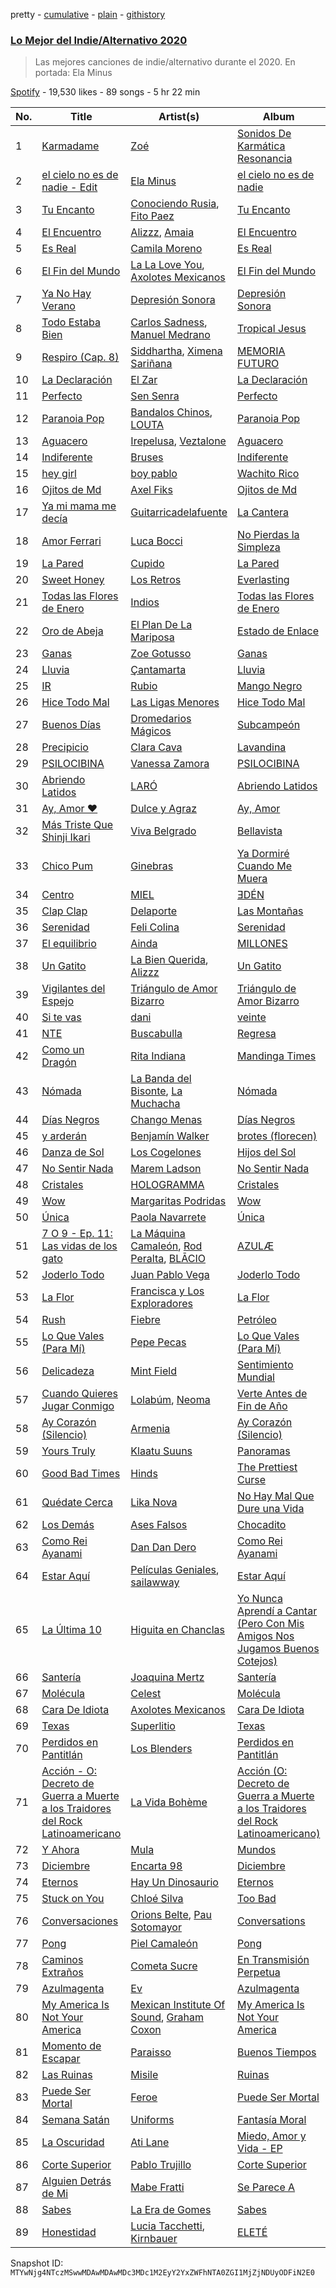 pretty - [cumulative](/playlists/cumulative/37i9dQZF1DX2PpgjSDZ3UJ.md) - [plain](/playlists/plain/37i9dQZF1DX2PpgjSDZ3UJ) - [githistory](https://github.githistory.xyz/mackorone/spotify-playlist-archive/blob/main/playlists/plain/37i9dQZF1DX2PpgjSDZ3UJ)

### [Lo Mejor del Indie/Alternativo 2020](https://open.spotify.com/playlist/37i9dQZF1DX2PpgjSDZ3UJ)

> Las mejores canciones de indie/alternativo durante el 2020\. En portada: Ela Minus

[Spotify](https://open.spotify.com/user/spotify) - 19,530 likes - 89 songs - 5 hr 22 min

| No. | Title | Artist(s) | Album | Length |
|---|---|---|---|---|
| 1 | [Karmadame](https://open.spotify.com/track/1xO5aVaGg8ksIuH1TL9Ba3) | [Zoé](https://open.spotify.com/artist/6IdtcAwaNVAggwd6sCKgTI) | [Sonidos De Karmática Resonancia](https://open.spotify.com/album/4a9Zz5WbFy2guHD98gHEyO) | 4:44 |
| 2 | [el cielo no es de nadie \- Edit](https://open.spotify.com/track/1pY4lWKYXLGqcSql0CzDuy) | [Ela Minus](https://open.spotify.com/artist/4rdJkXHNrMgowlwUdQAg8T) | [el cielo no es de nadie](https://open.spotify.com/album/2NzNIhJKRGCuPWfAJtUUCL) | 3:41 |
| 3 | [Tu Encanto](https://open.spotify.com/track/0zRCH3vyASd7BEQ6bFdbol) | [Conociendo Rusia](https://open.spotify.com/artist/79R7PUc6T6j09G8mJzNml2), [Fito Paez](https://open.spotify.com/artist/1bZNv4q3OxYq7mmnLha7Tu) | [Tu Encanto](https://open.spotify.com/album/5sNubtE2kol6DLs6o9y0K0) | 3:31 |
| 4 | [El Encuentro](https://open.spotify.com/track/0PbDj1Lh8uZJ2ZcTRSBvQf) | [Alizzz](https://open.spotify.com/artist/23herDudxPBB3S81GB5uG3), [Amaia](https://open.spotify.com/artist/1WLEfsQjvgtFSGkrHonzFX) | [El Encuentro](https://open.spotify.com/album/3NAGaIPdSjlSJhAbcgRU3A) | 2:58 |
| 5 | [Es Real](https://open.spotify.com/track/48mDMIRYbrVEcHjt5y7vpK) | [Camila Moreno](https://open.spotify.com/artist/0SJy1J0FgP21lbvGBMKT8H) | [Es Real](https://open.spotify.com/album/7L7hGH6oMXQ7J8uFceyvFz) | 3:18 |
| 6 | [El Fin del Mundo](https://open.spotify.com/track/5SeYlZyKVENMOxiSPQkKyw) | [La La Love You](https://open.spotify.com/artist/5Q30fhTc0Sl0Q4C5dOjhhQ), [Axolotes Mexicanos](https://open.spotify.com/artist/31IVfzTQ5bAPL8XMrO6dVx) | [El Fin del Mundo](https://open.spotify.com/album/4VfiuZYoSkkLs7N68l75jN) | 3:08 |
| 7 | [Ya No Hay Verano](https://open.spotify.com/track/2VyMyqR2ona9yAFk7WsJNW) | [Depresión Sonora](https://open.spotify.com/artist/2oCrGFAUJwBVFaaIM8c0AO) | [Depresión Sonora](https://open.spotify.com/album/2Kd0xv0iBYynM0on7es48j) | 2:54 |
| 8 | [Todo Estaba Bien](https://open.spotify.com/track/0qRE2t4scDRFsBgBXsQIH9) | [Carlos Sadness](https://open.spotify.com/artist/2LCcy9CZWwZ7Vvykt8IVVq), [Manuel Medrano](https://open.spotify.com/artist/0i5iO6icb7kxg48thi9gBM) | [Tropical Jesus](https://open.spotify.com/album/1hNj4AB6pbahegd5dBYPV7) | 3:08 |
| 9 | [Respiro \(Cap\. 8\)](https://open.spotify.com/track/5O612Iau2nHDR3yv8jAFXs) | [Siddhartha](https://open.spotify.com/artist/2aqFBHOpM9uIgBpUsdq09x), [Ximena Sariñana](https://open.spotify.com/artist/7plUpXSFcSJUZSiZAoXqr1) | [MEMORIA FUTURO](https://open.spotify.com/album/4XFeZO8Do9fdappVKRzbcH) | 3:41 |
| 10 | [La Declaración](https://open.spotify.com/track/0MArhYeFvgi8V2Pj3ecwBs) | [El Zar](https://open.spotify.com/artist/1cj1ov4uZ0Htsx9PWDpNvi) | [La Declaración](https://open.spotify.com/album/40t4vhHKFGfCg0ef2ALiqn) | 4:37 |
| 11 | [Perfecto](https://open.spotify.com/track/6ZGY81sGxvEpVSO1UWDvsG) | [Sen Senra](https://open.spotify.com/artist/5lWasZeo8uWQk6GD8czJLq) | [Perfecto](https://open.spotify.com/album/2Tn33EfA2fuWeXdUviCoAF) | 2:40 |
| 12 | [Paranoia Pop](https://open.spotify.com/track/13WCGJKAWrgZgz6grLryE4) | [Bandalos Chinos](https://open.spotify.com/artist/0wn2qDKzeFlhjRUtJAwJjp), [LOUTA](https://open.spotify.com/artist/5l4GdLELvdnXZVT5g947i3) | [Paranoia Pop](https://open.spotify.com/album/7oKpkZ7JZqjK4GP5cyKCyV) | 3:52 |
| 13 | [Aguacero](https://open.spotify.com/track/2QcHmqNOkYPiTxqvJRTCKa) | [Irepelusa](https://open.spotify.com/artist/3KaNWDYObY73SDpcZBRzuw), [Veztalone](https://open.spotify.com/artist/5KhJh3jJOH5EkZiplQLw5h) | [Aguacero](https://open.spotify.com/album/7g8vsyjuRMKX8dGXdt8c65) | 3:16 |
| 14 | [Indiferente](https://open.spotify.com/track/1Oi3KiJOzzQN4yn7qk8CDf) | [Bruses](https://open.spotify.com/artist/5bRLeMl4Tnozmg9wR1pY7y) | [Indiferente](https://open.spotify.com/album/71dVHf8lnNXDjywcC1NUlv) | 2:56 |
| 15 | [hey girl](https://open.spotify.com/track/5x9r0HaFznxQ32J2JZFhub) | [boy pablo](https://open.spotify.com/artist/7wbkl3zgDZEoZer357mVIw) | [Wachito Rico](https://open.spotify.com/album/3PwdobIILbq5GSoptbJrK5) | 3:07 |
| 16 | [Ojitos de Md](https://open.spotify.com/track/0Pkc9prDMNlz3WhP9MkwMx) | [Axel Fiks](https://open.spotify.com/artist/6GEaxHZNiogI175zUr4KvH) | [Ojitos de Md](https://open.spotify.com/album/5CevLKYFXjNzjGl8hRi1lv) | 2:17 |
| 17 | [Ya mi mama me decía](https://open.spotify.com/track/4qFkP6Kyhw3WDOSKqJaZbP) | [Guitarricadelafuente](https://open.spotify.com/artist/0oBiYchunKTMDesVICwrvL) | [La Cantera](https://open.spotify.com/album/3BDwyojdwMAmBEsXZlyQjW) | 3:11 |
| 18 | [Amor Ferrari](https://open.spotify.com/track/1VPrFor2HSi3I6wStnfoHq) | [Luca Bocci](https://open.spotify.com/artist/1h3H1KWtfAC1YRqYrQmXLF) | [No Pierdas la Simpleza](https://open.spotify.com/album/35hmee1Mf1kFMlNpAB125N) | 2:45 |
| 19 | [La Pared](https://open.spotify.com/track/6k436htnE7M4QXXWOjhTYZ) | [Cupido](https://open.spotify.com/artist/4cK5uxWRVJ3QOSfaBMX2Ex) | [La Pared](https://open.spotify.com/album/01IGc70ZlPLU5ot3oG7fUa) | 4:49 |
| 20 | [Sweet Honey](https://open.spotify.com/track/6o7rsXLvLgx2gmKLGDNe0g) | [Los Retros](https://open.spotify.com/artist/0qraFJK6boYSp4ZMMX4PzG) | [Everlasting](https://open.spotify.com/album/1p0B0yZhc04KInnikui2gQ) | 3:26 |
| 21 | [Todas las Flores de Enero](https://open.spotify.com/track/1hewNRg4E4KU8r7LV2eu9x) | [Indios](https://open.spotify.com/artist/49ynGmq4dpplOn1Rsiejfp) | [Todas las Flores de Enero](https://open.spotify.com/album/1PuUdFenRJ41IMROlqP41a) | 2:14 |
| 22 | [Oro de Abeja](https://open.spotify.com/track/2q3GgW71FqrEfFFtdWC3tJ) | [El Plan De La Mariposa](https://open.spotify.com/artist/3LY3yBRRL9yxCZxaxkdUir) | [Estado de Enlace](https://open.spotify.com/album/4wQOcHIqzPgS3dMbXWKy8z) | 3:48 |
| 23 | [Ganas](https://open.spotify.com/track/1Sr0zBbzovJTg5yxd41CcQ) | [Zoe Gotusso](https://open.spotify.com/artist/3XBw8ImFEo86mEB2dYh0vS) | [Ganas](https://open.spotify.com/album/7hjSVz7TryKxWe8Y4AHZe0) | 4:14 |
| 24 | [Lluvia](https://open.spotify.com/track/2QKIcgKfCpmVkfpMeqq5Rg) | [Çantamarta](https://open.spotify.com/artist/5Ayb9yqemFxECJB8LEG8ln) | [Lluvia](https://open.spotify.com/album/1paKQg7gOp16XexZyAjNvE) | 2:53 |
| 25 | [IR](https://open.spotify.com/track/1Fcx2n42iUhBad9kxj7g3m) | [Rubio](https://open.spotify.com/artist/79YjWaAoD88XGLETIsnnQV) | [Mango Negro](https://open.spotify.com/album/2h6a8lF0snB00Jj1JsezRF) | 4:32 |
| 26 | [Hice Todo Mal](https://open.spotify.com/track/75vOAe2y7zhW6XCLU60FaW) | [Las Ligas Menores](https://open.spotify.com/artist/3MNvKeLzGSvOPtXJAjCOzf) | [Hice Todo Mal](https://open.spotify.com/album/3WkSvs5LcrBVpcCdDowpcb) | 3:14 |
| 27 | [Buenos Días](https://open.spotify.com/track/3cDs4QvgqiEX0fms6Pfg7A) | [Dromedarios Mágicos](https://open.spotify.com/artist/3UP83Ekm9Jse6j0dWZJlH9) | [Subcampeón](https://open.spotify.com/album/0n25eeakMD41p1JUUlUinE) | 4:40 |
| 28 | [Precipicio](https://open.spotify.com/track/13oGKDy4OSNNW8PvpDOoxb) | [Clara Cava](https://open.spotify.com/artist/5bOm9wAui94GDhPOCKgmhY) | [Lavandina](https://open.spotify.com/album/60kgxaYtVgEZdMhY8lWarw) | 4:59 |
| 29 | [PSILOCIBINA](https://open.spotify.com/track/4s89QYq2NW7CvrdGGRXnjg) | [Vanessa Zamora](https://open.spotify.com/artist/3IZxs4ZukiitIk8vkAPAxC) | [PSILOCIBINA](https://open.spotify.com/album/4waUPRkFL1OD8mRDM6dBM1) | 3:17 |
| 30 | [Abriendo Latidos](https://open.spotify.com/track/5PnoR6ebAhK7paJET1iv6a) | [LARÓ](https://open.spotify.com/artist/30BfEIsC9RFTPJDIVy43ri) | [Abriendo Latidos](https://open.spotify.com/album/5aA6xXb2YJGRjyPhx0orry) | 3:14 |
| 31 | [Ay, Amor ♥︎](https://open.spotify.com/track/1ZgKtZeMCBkT8inB4HKAtS) | [Dulce y Agraz](https://open.spotify.com/artist/5cD6bctPV8wtKpO4o8ZtTQ) | [Ay, Amor](https://open.spotify.com/album/5XjIM5OdxYD9EfxxfGRvvk) | 3:33 |
| 32 | [Más Triste Que Shinji Ikari](https://open.spotify.com/track/5dUhsIOT08kRzJHgbD9Mxz) | [Viva Belgrado](https://open.spotify.com/artist/37gLE2S4JxurgPNf1sx6HK) | [Bellavista](https://open.spotify.com/album/307m411JDgwF4UW2NuEJ3g) | 3:14 |
| 33 | [Chico Pum](https://open.spotify.com/track/77qAr1xle5fDEGQOVUde6f) | [Ginebras](https://open.spotify.com/artist/5w3bs8jNvbb0QHf5Lo0sva) | [Ya Dormiré Cuando Me Muera](https://open.spotify.com/album/2gircpN65vFPiuw6zOk51w) | 3:06 |
| 34 | [Centro](https://open.spotify.com/track/5kABp0JZfAxisR5zzpAi7d) | [MIEL](https://open.spotify.com/artist/7KQCUauVB5CLGrJwq2JoVd) | [ƎDÉN](https://open.spotify.com/album/3biwHpS1Tnm3LOgTf3CqYr) | 3:38 |
| 35 | [Clap Clap](https://open.spotify.com/track/4vUIReErgckFJjhncayvWI) | [Delaporte](https://open.spotify.com/artist/1GDip5phlxYzeZ36vnf9kJ) | [Las Montañas](https://open.spotify.com/album/1vLTjn72rGfaaR6AnoVxUj) | 3:45 |
| 36 | [Serenidad](https://open.spotify.com/track/1bZwFCKn9tpefTvl6mQ6Xb) | [Feli Colina](https://open.spotify.com/artist/4EmjPNMuvvKSEAyx7ibGrs) | [Serenidad](https://open.spotify.com/album/4iVFdQFYtLNTzmyxtqLVhs) | 3:28 |
| 37 | [El equilibrio](https://open.spotify.com/track/13LiYjx7tgdqjMxAt3pgtG) | [Ainda](https://open.spotify.com/artist/3eZXi1et2XpXPD7PoUDDzE) | [MILLONES](https://open.spotify.com/album/5ZPDl7OMRFK0TwV3syXaGA) | 3:05 |
| 38 | [Un Gatito](https://open.spotify.com/track/2d7au8a1ImPjzTp8EyNcoI) | [La Bien Querida](https://open.spotify.com/artist/0Wn7tfH4rhaWTn8aMqSgh6), [Alizzz](https://open.spotify.com/artist/23herDudxPBB3S81GB5uG3) | [Un Gatito](https://open.spotify.com/album/37mDIREfofAksvorhbC64M) | 3:05 |
| 39 | [Vigilantes del Espejo](https://open.spotify.com/track/6I3Og9oU3qNKMyjBBRsJKB) | [Triángulo de Amor Bizarro](https://open.spotify.com/artist/6A6B4fkbxVlQtNASPk5e2e) | [Triángulo de Amor Bizarro](https://open.spotify.com/album/5g6VFGlvYtGIOuIVy4zU8m) | 3:22 |
| 40 | [Si te vas](https://open.spotify.com/track/6VzjDbTOkv4EVUVF7PorLi) | [dani](https://open.spotify.com/artist/4sYXzPulKYxOYuDKS1px8Y) | [veinte](https://open.spotify.com/album/1rAMdylzJZKDJgL200ivk5) | 3:43 |
| 41 | [NTE](https://open.spotify.com/track/7p4C1w3JSmKVJXixBrtaKI) | [Buscabulla](https://open.spotify.com/artist/0MoaBi6dSquXp6rrlqlF8R) | [Regresa](https://open.spotify.com/album/18xOW1VhQWVgnQH9CGi9Rp) | 2:51 |
| 42 | [Como un Dragón](https://open.spotify.com/track/4wRSPGwvz47YVOABxXJoAN) | [Rita Indiana](https://open.spotify.com/artist/6xjy0XOCLNmstyCRTA8lIp) | [Mandinga Times](https://open.spotify.com/album/2s9A3VNum5BpETQR6GQkY6) | 2:50 |
| 43 | [Nómada](https://open.spotify.com/track/2J4drmgsDr6u7EP3DvyN9A) | [La Banda del Bisonte](https://open.spotify.com/artist/363z8t8XMXCozcLQorLiPD), [La Muchacha](https://open.spotify.com/artist/74IAICxWfYBsjabuEbKQXV) | [Nómada](https://open.spotify.com/album/4tUaCFfhnftL5Eg6li46K6) | 4:47 |
| 44 | [Días Negros](https://open.spotify.com/track/7GggClJIZhrWpNYfFt5RAQ) | [Chango Menas](https://open.spotify.com/artist/02JOH3JikydGzqOEI7WzA9) | [Días Negros](https://open.spotify.com/album/5aAukLeOUD7CH1qE36t7mt) | 3:02 |
| 45 | [y arderán](https://open.spotify.com/track/1BQH4CK9tWxyOCxXWHdD77) | [Benjamín Walker](https://open.spotify.com/artist/4uqz8sHfvYPHlpHZYyanEK) | [brotes \(florecen\)](https://open.spotify.com/album/0091N9PEv8YXYU351kmx5U) | 3:16 |
| 46 | [Danza de Sol](https://open.spotify.com/track/2IHswTTnpUppvV8jn7PHqH) | [Los Cogelones](https://open.spotify.com/artist/0E6wzL7Jdd5XiLjadvcpKS) | [Hijos del Sol](https://open.spotify.com/album/0syY8WEuVTi39vVHfrCbjq) | 3:10 |
| 47 | [No Sentir Nada](https://open.spotify.com/track/5yO08ego5Exs0acRhxs6tn) | [Marem Ladson](https://open.spotify.com/artist/2Fzkri1PNqc9DsXUbRrNa0) | [No Sentir Nada](https://open.spotify.com/album/4hquSaJKohf2oE50JgOBo3) | 3:44 |
| 48 | [Cristales](https://open.spotify.com/track/3fl8Pm4eN1q1wbIMScw7em) | [HOLOGRAMMA](https://open.spotify.com/artist/7akSnRWtc7SsxdZSq0Evkm) | [Cristales](https://open.spotify.com/album/6jfAYLekcHR4qF3c39d6xK) | 3:45 |
| 49 | [Wow](https://open.spotify.com/track/6dH0yTwptrQIb6qMLPg1As) | [Margaritas Podridas](https://open.spotify.com/artist/5O9NicFLG2F9Xr7OHxmrb7) | [Wow](https://open.spotify.com/album/2h85rsLHSwAMdaBJvNnirH) | 5:16 |
| 50 | [Única](https://open.spotify.com/track/3BmtYNRAzVoKjfOccz83Es) | [Paola Navarrete](https://open.spotify.com/artist/45nJ2GweSs0s4gWVGHLhYu) | [Única](https://open.spotify.com/album/6Abzs1QKczzZ2vVLSf1bH9) | 3:20 |
| 51 | [7 O 9 \- Ep\. 11: Las vidas de los gato](https://open.spotify.com/track/2s5ZDuhEmW9wte8vCSrgev) | [La Máquina Camaleón](https://open.spotify.com/artist/6NIyDDyPBRTyPZ6ggjE8Rj), [Rod Peralta](https://open.spotify.com/artist/60ESJBF6qMVrZZU9y0reU5), [BLĀCIO](https://open.spotify.com/artist/3GnKd9mY5vfxcIUMdEpyab) | [AZULÆ](https://open.spotify.com/album/1h7GakzHHoyEYyWhvlmiWo) | 3:40 |
| 52 | [Joderlo Todo](https://open.spotify.com/track/1G93uVHCm8fegsmYKCsJTA) | [Juan Pablo Vega](https://open.spotify.com/artist/2PfyKA4qhjkxUVkerTCxz0) | [Joderlo Todo](https://open.spotify.com/album/3a5u1dS9MeqrQtSLqrXxrs) | 3:47 |
| 53 | [La Flor](https://open.spotify.com/track/36zwjrHtrOTS593mZiQz24) | [Francisca y Los Exploradores](https://open.spotify.com/artist/2axDF0woEL8GYIoW93gPPf) | [La Flor](https://open.spotify.com/album/3KHUWqXRqY1F8Fh9MzbjmH) | 3:06 |
| 54 | [Rush](https://open.spotify.com/track/5DwrfmCwc7ZtRl9vfYKOuv) | [Fiebre](https://open.spotify.com/artist/2C0r0f1ek76DLNLb6ls8ro) | [Petróleo](https://open.spotify.com/album/1nL346oiQcGOx91bEe3JQ0) | 3:15 |
| 55 | [Lo Que Vales \(Para Mí\)](https://open.spotify.com/track/03If5wA0g4z8C9qSw6hDK8) | [Pepe Pecas](https://open.spotify.com/artist/5TZkTvjOfTSsgBQVP7SDyq) | [Lo Que Vales \(Para Mí\)](https://open.spotify.com/album/60ki1aJySUjzhFLLnYMpJW) | 3:31 |
| 56 | [Delicadeza](https://open.spotify.com/track/2Yskv1YwRJfu6L7auWA34g) | [Mint Field](https://open.spotify.com/artist/3okJi6oq87Mwx0VzywmMgz) | [Sentimiento Mundial](https://open.spotify.com/album/5l42UGler5fwv207TkXYtI) | 2:58 |
| 57 | [Cuando Quieres Jugar Conmigo](https://open.spotify.com/track/7w7FKUvuYrXojcMjHyQbgc) | [Lolabúm](https://open.spotify.com/artist/1Smk5600sBY0IosFDG2zki), [Neoma](https://open.spotify.com/artist/1rS9ZvNEWqnKY19g6uiqip) | [Verte Antes de Fin de Año](https://open.spotify.com/album/7koEe8boQfsuzueElXW1bb) | 3:38 |
| 58 | [Ay Corazón \(Silencio\)](https://open.spotify.com/track/4g4kww73ZByg6RDDfo4uuC) | [Armenia](https://open.spotify.com/artist/4FmrAtWfKHAIysakSpmatx) | [Ay Corazón \(Silencio\)](https://open.spotify.com/album/6O6QViA34eNzHl5WAwUES2) | 3:52 |
| 59 | [Yours Truly](https://open.spotify.com/track/7h9bpmFb7knrg8rc0inU9j) | [Klaatu Suuns](https://open.spotify.com/artist/4W11PtvmueLMalojlR0qgr) | [Panoramas](https://open.spotify.com/album/1ny9ec75rSo3SOg1EiDRRW) | 5:04 |
| 60 | [Good Bad Times](https://open.spotify.com/track/2YY6BmV3FAsCPXj3RK28H3) | [Hinds](https://open.spotify.com/artist/4piFCokRN13muTud5Y2lhz) | [The Prettiest Curse](https://open.spotify.com/album/7mBtzjnzUXnaDk9LtBrjZx) | 3:18 |
| 61 | [Quédate Cerca](https://open.spotify.com/track/7LRXAR7DVFB3cB95uqSJcQ) | [Lika Nova](https://open.spotify.com/artist/7MXtSubvSLMgfnnVkJrKoy) | [No Hay Mal Que Dure una Vida](https://open.spotify.com/album/6vz0U3riunxqTjYYQgOnu2) | 3:35 |
| 62 | [Los Demás](https://open.spotify.com/track/3q1hA7KOkM8Xm48PKikJxM) | [Ases Falsos](https://open.spotify.com/artist/5duXcUlwdTvVHJTLWJa2j1) | [Chocadito](https://open.spotify.com/album/1U2hMdtzxdLE82QxEVd6c2) | 4:45 |
| 63 | [Como Rei Ayanami](https://open.spotify.com/track/0tYNvkWztbz331kXOHXf8n) | [Dan Dan Dero](https://open.spotify.com/artist/2auDyHZC2XT2E5kV6dyBPR) | [Como Rei Ayanami](https://open.spotify.com/album/30LJvOyd3yd4Otb6LLuQCW) | 2:57 |
| 64 | [Estar Aquí](https://open.spotify.com/track/6vASeQmZYvA59q4ZfHhCOH) | [Películas Geniales](https://open.spotify.com/artist/6TdUG7ecoZQ4y87MO9410f), [sailawway](https://open.spotify.com/artist/7tg2hHygz0gM2dq5PrNH2q) | [Estar Aquí](https://open.spotify.com/album/2HJsQtPou9yNsfZazDibbM) | 3:18 |
| 65 | [La Última 10](https://open.spotify.com/track/1cV5rooswGe7QRB8GOrzOP) | [Higuita en Chanclas](https://open.spotify.com/artist/6KxEb5gHvWvxrplWIe6rcO) | [Yo Nunca Aprendí a Cantar \(Pero Con Mis Amigos Nos Jugamos Buenos Cotejos\)](https://open.spotify.com/album/0q4oUtLynNJ9npqvIKJIsP) | 4:27 |
| 66 | [Santería](https://open.spotify.com/track/2DGi0QGdmCPG8guKM6bkQj) | [Joaquina Mertz](https://open.spotify.com/artist/7lSGnBub2g8JGbNDgmrXsJ) | [Santería](https://open.spotify.com/album/4469u7LwiRnEFipG7qJ5dQ) | 3:14 |
| 67 | [Molécula](https://open.spotify.com/track/32UdSDXOtw9Gsgxfb4lb8y) | [Celest](https://open.spotify.com/artist/2tpIEJakXfrYv4CwlUL1Fl) | [Molécula](https://open.spotify.com/album/4kAdjofUEyvQsc9e7YyY0c) | 3:34 |
| 68 | [Cara De Idiota](https://open.spotify.com/track/6iHbLjuZudv2uD6pTWZSjp) | [Axolotes Mexicanos](https://open.spotify.com/artist/31IVfzTQ5bAPL8XMrO6dVx) | [Cara De Idiota](https://open.spotify.com/album/1mjEYQfRUPROm5rLgPUeae) | 2:33 |
| 69 | [Texas](https://open.spotify.com/track/3si9cjEp9d37zE4IqpFbZK) | [Superlitio](https://open.spotify.com/artist/2zipzOx6MIp5B8fmxR7bLB) | [Texas](https://open.spotify.com/album/6opu23ikoXvGYXI9BIrATP) | 4:18 |
| 70 | [Perdidos en Pantitlán](https://open.spotify.com/track/0Timp3zrA5PZg9qPoUCVfR) | [Los Blenders](https://open.spotify.com/artist/19JX619qYCK7xfjaTxzhai) | [Perdidos en Pantitlán](https://open.spotify.com/album/7aIjw8NNEqqUiSnwiEMncd) | 2:32 |
| 71 | [Acción \- O: Decreto de Guerra a Muerte a los Traidores del Rock Latinoamericano](https://open.spotify.com/track/5om9LfUKsyTaQWbHH2Refu) | [La Vida Bohème](https://open.spotify.com/artist/5gs7iemsrjIJbz0ryFcy79) | [Acción \(O: Decreto de Guerra a Muerte a los Traidores del Rock Latinoamericano\)](https://open.spotify.com/album/72PseYEGxsIboQQbMB3oUj) | 4:08 |
| 72 | [Y Ahora](https://open.spotify.com/track/5bfOcYeiVE8yy6EWpwYduo) | [Mula](https://open.spotify.com/artist/7bWZkUZ5drGDoGAFhGoYGE) | [Mundos](https://open.spotify.com/album/04IsLcbwfDd5Y7fwdaGML6) | 3:12 |
| 73 | [Diciembre](https://open.spotify.com/track/0HWHBcKEk8aT82oHLUJ1IE) | [Encarta 98](https://open.spotify.com/artist/28Am1s75o5KAGaAwCQ22mv) | [Diciembre](https://open.spotify.com/album/2CaTs90sNVNUxcNhVDfjzt) | 4:38 |
| 74 | [Eternos](https://open.spotify.com/track/0BRQB84vP5k2XOeAMEkw74) | [Hay Un Dinosaurio](https://open.spotify.com/artist/6EarpkLGAtCbNZcKJ0WnGe) | [Eternos](https://open.spotify.com/album/5Ch3VsbQLxLmsewBpNKs8U) | 3:43 |
| 75 | [Stuck on You](https://open.spotify.com/track/2p7g3PDq8PGgyD79Tzpvez) | [Chloé Silva](https://open.spotify.com/artist/58NvZS9y8CUo1VUEyGdcKc) | [Too Bad](https://open.spotify.com/album/5cNLXghCrrmNHRBski3fMC) | 3:20 |
| 76 | [Conversaciones](https://open.spotify.com/track/5tw1aZY3QC7cfQCmggqTjB) | [Orions Belte](https://open.spotify.com/artist/3Kzo2BzQIPQW0397gx9rRp), [Pau Sotomayor](https://open.spotify.com/artist/056E7SvpkfW3APQoHf35zN) | [Conversations](https://open.spotify.com/album/7l4P76P1NClX1r0pIM2xng) | 3:17 |
| 77 | [Pong](https://open.spotify.com/track/4r5DPWa4xFtqS0CROTIc41) | [Piel Camaleón](https://open.spotify.com/artist/1cfJThcgMhg9IU5kYVhUbq) | [Pong](https://open.spotify.com/album/3O9Sh32VPoskDSbkiW77Jb) | 3:28 |
| 78 | [Caminos Extraños](https://open.spotify.com/track/75bf2scFyzrtEZrt6xEAiM) | [Cometa Sucre](https://open.spotify.com/artist/3kFFYxvTZaBCm0q04WPlqK) | [En Transmisión Perpetua](https://open.spotify.com/album/7waXpt8GJxXs9pS1bLxzCe) | 4:19 |
| 79 | [Azulmagenta](https://open.spotify.com/track/0BWXCS8fU8Y4Rj2ng4fIsu) | [Ev](https://open.spotify.com/artist/21EczEifDKebasemX58Jp8) | [Azulmagenta](https://open.spotify.com/album/4NMpBN4NunLm6hINDVh5Lw) | 3:38 |
| 80 | [My America Is Not Your America](https://open.spotify.com/track/0NYtyAkJBCE6cnlvCd5a7E) | [Mexican Institute Of Sound](https://open.spotify.com/artist/4TPTW3cTwUtiihgOMSQfmy), [Graham Coxon](https://open.spotify.com/artist/7ueZp29tCNwjIj4yAMTEaC) | [My America Is Not Your America](https://open.spotify.com/album/31vbSgrHUqxbqjGfnBUESf) | 5:06 |
| 81 | [Momento de Escapar](https://open.spotify.com/track/19YD7AIpHqbObWPzvS3B0n) | [Paraisso](https://open.spotify.com/artist/3s5dsJWkL6dAGsvY4r5cyi) | [Buenos Tiempos](https://open.spotify.com/album/0oj2LzYjVhWmshX8dSDg2m) | 3:37 |
| 82 | [Las Ruinas](https://open.spotify.com/track/0D9pYpbIHOrL5S6VTEyc6Q) | [Misile](https://open.spotify.com/artist/4QWTH47GMiEHf0UlJK7tB0) | [Ruinas](https://open.spotify.com/album/33hr3hHecqZLcVzmGhKDj0) | 5:02 |
| 83 | [Puede Ser Mortal](https://open.spotify.com/track/38fXO2P0O838i1ahIiWVWo) | [Feroe](https://open.spotify.com/artist/404eCbMqcGFfsXfrQtzi9a) | [Puede Ser Mortal](https://open.spotify.com/album/7ssdUA4nhK1P9Fvz9zSxr2) | 4:14 |
| 84 | [Semana Satán](https://open.spotify.com/track/7xDX0lOF3D2aXHXEkInhZ4) | [Uniforms](https://open.spotify.com/artist/6OUh2Ek6fOHcCrVdhXFTQL) | [Fantasía Moral](https://open.spotify.com/album/0ZXZRe3KRbC1smAPK9UIUg) | 5:05 |
| 85 | [La Oscuridad](https://open.spotify.com/track/6SsSJzlvg1U0HVMrXisZ0C) | [Ati Lane](https://open.spotify.com/artist/3BDqVjikenQ511C0CvG5kG) | [Miedo, Amor y Vida \- EP](https://open.spotify.com/album/6PHGMjErdWJtPanxKeHL93) | 3:36 |
| 86 | [Corte Superior](https://open.spotify.com/track/15ydTyKE48KnZlAbJRQdMJ) | [Pablo Trujillo](https://open.spotify.com/artist/69zb17Y0bpZAvvhHjLddpb) | [Corte Superior](https://open.spotify.com/album/07LYLQ1wwl1sjSZTebfpDG) | 3:56 |
| 87 | [Alguien Detrás de Mi](https://open.spotify.com/track/386O3o4TbBhoasmd97QQIJ) | [Mabe Fratti](https://open.spotify.com/artist/7yHfb2D8qIBgrzclpSsTeo) | [Se Parece A](https://open.spotify.com/album/3IYROUym8NgqWWQCX7ifr9) | 3:48 |
| 88 | [Sabes](https://open.spotify.com/track/6DH8mb9KAv1dexrLgy9aS8) | [La Era de Gomes](https://open.spotify.com/artist/2JsaY1GQhGPbIlFSrAncg0) | [Sabes](https://open.spotify.com/album/6GUwOeqKSqk98yJK2dPkEr) | 3:25 |
| 89 | [Honestidad](https://open.spotify.com/track/2TSGYYXqPLk1Xy6eTtlTmG) | [Lucia Tacchetti](https://open.spotify.com/artist/374jlNpaJvanFJrslZYHBJ), [Kirnbauer](https://open.spotify.com/artist/76KihzDzdR7li8RPVY50EA) | [ELETÉ](https://open.spotify.com/album/2yrXDD1dTZFPVSKMp9ADpL) | 3:45 |

Snapshot ID: `MTYwNjg4NTczMSwwMDAwMDAwMDc3MDc1M2EyY2YxZWFhNTA0ZGI1MjZjNDUyODFiN2E0`
